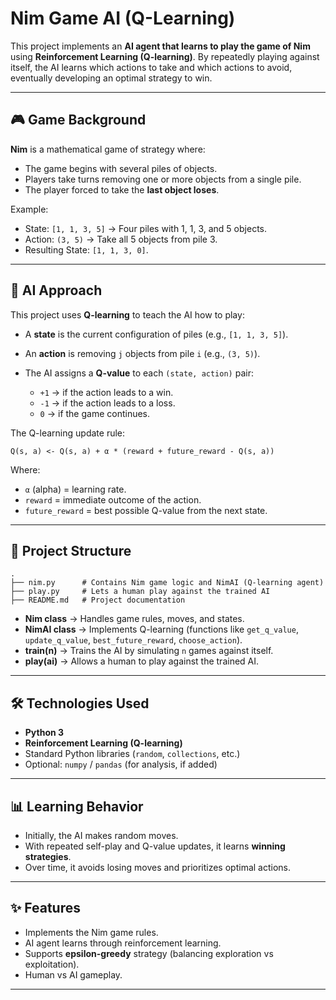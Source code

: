 # Nim Game AI (Q-Learning)

This project implements an **AI agent that learns to play the game of Nim** using **Reinforcement Learning (Q-learning)**.
By repeatedly playing against itself, the AI learns which actions to take and which actions to avoid, eventually developing an optimal strategy to win.

---

## 🎮 Game Background

**Nim** is a mathematical game of strategy where:

* The game begins with several piles of objects.
* Players take turns removing one or more objects from a single pile.
* The player forced to take the **last object loses**.

Example:

* State: `[1, 1, 3, 5]` → Four piles with 1, 1, 3, and 5 objects.
* Action: `(3, 5)` → Take all 5 objects from pile 3.
* Resulting State: `[1, 1, 3, 0]`.

---

## 🤖 AI Approach

This project uses **Q-learning** to teach the AI how to play:

* A **state** is the current configuration of piles (e.g., `[1, 1, 3, 5]`).
* An **action** is removing `j` objects from pile `i` (e.g., `(3, 5)`).
* The AI assigns a **Q-value** to each `(state, action)` pair:

  * `+1` → if the action leads to a win.
  * `-1` → if the action leads to a loss.
  * `0` → if the game continues.

The Q-learning update rule:

```
Q(s, a) <- Q(s, a) + α * (reward + future_reward - Q(s, a))
```

Where:

* `α` (alpha) = learning rate.
* `reward` = immediate outcome of the action.
* `future_reward` = best possible Q-value from the next state.

---

## 📂 Project Structure

```
.
├── nim.py      # Contains Nim game logic and NimAI (Q-learning agent)
├── play.py     # Lets a human play against the trained AI
├── README.md   # Project documentation
```

* **Nim class** → Handles game rules, moves, and states.
* **NimAI class** → Implements Q-learning (functions like `get_q_value`, `update_q_value`, `best_future_reward`, `choose_action`).
* **train(n)** → Trains the AI by simulating `n` games against itself.
* **play(ai)** → Allows a human to play against the trained AI.

---

## 🛠️ Technologies Used

* **Python 3**
* **Reinforcement Learning (Q-learning)**
* Standard Python libraries (`random`, `collections`, etc.)
* Optional: `numpy` / `pandas` (for analysis, if added)

---

## 📊 Learning Behavior

* Initially, the AI makes random moves.
* With repeated self-play and Q-value updates, it learns **winning strategies**.
* Over time, it avoids losing moves and prioritizes optimal actions.

---

## ✨ Features

* Implements the Nim game rules.
* AI agent learns through reinforcement learning.
* Supports **epsilon-greedy** strategy (balancing exploration vs exploitation).
* Human vs AI gameplay.

---

